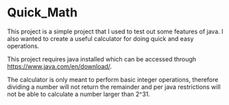 # Quick_Math

This project is a simple project that I used to test out some features of java. 
I also wanted to create a useful calculator for doing quick and easy operations.

This project requires java installed which can be accessed through 
https://www.java.com/en/download/.

The calculator is only meant to perform basic integer operations, therefore dividing
a number will not return the remainder and per java restrictions will not be able to
calculate a number larger than 2^31.